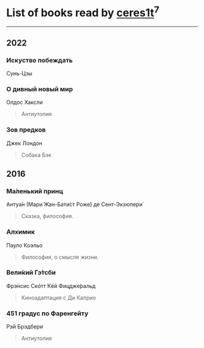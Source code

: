 # List of books read by [ceres1t](https://plus.google.com/u/0/100546060776709792770/)<sup>7</sup>
---

## 2022

### Искуство побеждать
Сунь-Цзы


### О дивный новый мир
Олдос Хаксли
> Антиутопия


### Зов предков
Джек Лондон
> Собака Бэк



## 2016

### Ма́ленький принц
Антуа́н (Мари́ Жан-Бати́ст Роже́) де Сент-Экзюпери́
> Сказка, философия.


### Алхимик
Пауло Коэльо
> Философия, о смысле жизни.


### Вели́кий Гэ́тсби
Фрэ́нсис Скóтт Кéй Фицдже́ральд
> Киноадаптация с Ди Каприо


### 451 градус по Фаренгейту
Рэй Брэдбери
> Антиутопия



